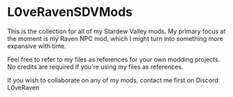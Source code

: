 # L0veRavenSDVMods
This is the collection for all of my Stardew Valley mods. My primary focus at the moment is my Raven NPC mod, which I might turn into something more expansive with time.

Feel free to refer to my files as references for your own modding projects. No credits are required if you're using my files as references.

If you wish to collaborate on any of my mods, contact me first on Discord: L0veRaven
